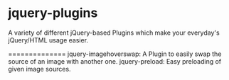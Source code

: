 jquery-plugins
==============

A variety of different jQuery-based Plugins which make your everyday's jQuery/HTML usage easier.

==============
jquery-imagehoverswap: A Plugin to easily swap the source of an image with another one.
jquery-preload: Easy preloading of given image sources.